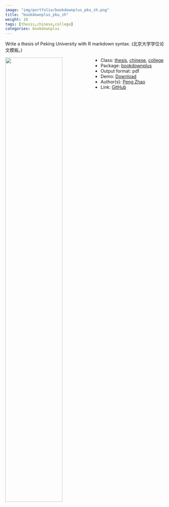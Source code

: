 ```yaml
---
image: "img/portfolio/bookdownplus_pku_zh.png"
title: "bookdownplus_pku_zh"
weight: 10
tags: [thesis,chinese,college]
categories: bookdownplus
---
```


Write a thesis of Peking University with R markdown syntax. (北京大学学位论文模板。)

<!--more-->

<a href="../../img/portfolio/bookdownplus_pku_zh.png"><img class = "jf-image-shadow" src="../../img/portfolio/bookdownplus_pku_zh.png" style="display: block; margin: auto;" width="60%"  align="left"></a>

- Class: [thesis](../../tags/thesis), [chinese](../../tags/chinese), [college](../../tags/college)
- Package: [bookdownplus](bookdownplus)
- Output format: pdf
- Demo: [Download](https://pzhaonet.github.io/bookdownplus/inst2/pku_zh/showcase/pku_zh.pdf)
- Author(s): [Peng Zhao](https://pzhao.org)
- Link: [GitHub](https://github.com/pzhaonet/bookdownplus)


